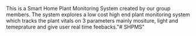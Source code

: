 This is a Smart Home Plant Monitoring System created by our group members. The system explores a low cost high end plant monitoring system which tracks the plant vitals on 3 parameters mainly mositure, light and temeprature and give user real time feebacks."# SHPMS" 
